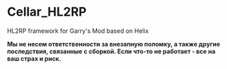# Cellar_HL2RP
HL2RP framework for Garry's Mod based on Helix

**Мы не несем ответственности за внезапную поломку, а также другие последствия, связанные с сборкой. Если что-то не работает - все на ваш страх и риск.**
